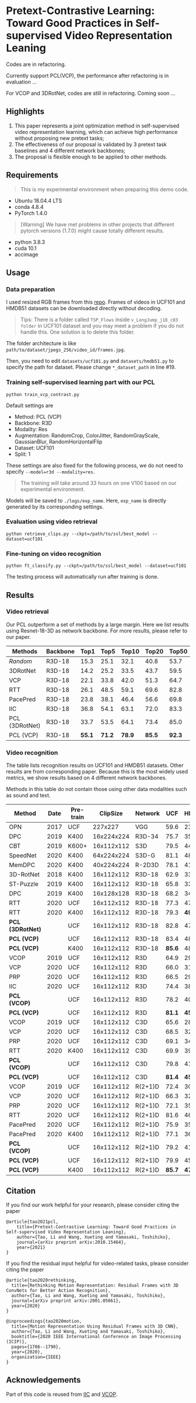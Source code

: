 # Pretext-Contrastive Learning: Toward Good Practices in Self-supervised Video Representation Leaning
Codes are in refactoring.   

Currently support PCL(VCP), the performance after refactoring is in evaluation ...

For VCOP and 3DRotNet, codes are still in refactoring. Coming soon ...


## Highlights
1. This paper represents a joint optimization method in self-supervised video representation learning, which can achieve high performance without proposing new pretext tasks;
2. The effectiveness of our proposal is validated by 3 pretext task baselines and 4 different network backbones;
3. The proposal is flexible enough to be applied to other methods.


## Requirements
> This is my experimental environment when preparing this demo code. 
- Ubuntu 18.04.4 LTS
- conda 4.8.4
- PyTorch 1.4.0
> [Warning] We have met problems in other projects that different pytorch versions (1.7.0) might cause totally different results.
- python  3.8.3
- cuda 10.1
- accimage 


## Usage
### Data preparation
I used resized RGB frames from this [repo](https://github.com/feichtenhofer/twostreamfusion). Frames of videos in UCF101 and HMDB51 datasets can be downloaded directly without decoding.

> Tips: There is a folder called `TSP_Flows` inside `v_LongJump_j18_c03 folder` in UCF101 dataset and you may meet a problem if you do not handle this. One solution is to delete this folder.

The folder architecture is like `path/to/dataset/jpegs_256/video_id/frames.jpg`.

Then, you need to edit `datasets/ucf101.py` and `datasets/hmdb51.py` to specify the path for dataset. Please change `*_dataset_path` in line #19. 

### Training self-supervised learning part with our PCL
```
python train_vcp_contrast.py
```
Default settings are
- Method: PCL (VCP)
- Backbone: R3D
- Modality: Res
- Augmentation: RandomCrop, ColorJitter, RandomGrayScale, GaussianBlur, RandomHorizontalFlip
- Dataset: UCF101
- Split: 1

These settings are also fixed for the following process, we do not need to specify `--model=r3d --modality=res`.

> The training will take around 33 hours on one V100 based on our experimental environment.

Models will be saved to `./logs/exp_name`. Here, `exp_name` is directly generated by its corresponding settings.

### Evaluation using video retrieval
```
python retrieve_clips.py --ckpt=/path/to/ssl/best_model --dataset=ucf101
```

### Fine-tuning on video recognition
```
python ft_classify.py --ckpt=/path/to/ssl/best_model --dataset=ucf101
```
The testing process will automatically run after training is done.

## Results
### Video retrieval
Our PCL outperform a set of methods by a large margin. Here we list results using Resnet-18-3D as network backbone. For more results, please refer to our paper.

Methods  | Backbone | Top1 | Top5 | Top10 | Top20 | Top50
--- | --- | --- | --- | --- | --- | --- | 
*Random* | R3D-18 | 15.3 | 25.1 | 32.1 | 40.8 | 53.7 
3DRotNet | R3D-18 | 14.2 | 25.2 | 33.5 | 43.7 | 59.5 
VCP | R3D-18 | 22.1 | 33.8 | 42.0 | 51.3 | 64.7 
RTT | R3D-18 | 26.1 | 48.5 | 59.1 | 69.6 | 82.8 
PacePred | R3D-18 | 23.8 | 38.1 | 46.4 | 56.6 | 69.8 
IIC | R3D-18 | 36.8 | 54.1 | 63.1 | 72.0 | 83.3 
PCL (3DRotNet) | R3D-18 | 33.7 | 53.5 | 64.1 | 73.4 | 85.0 
PCL (VCP) | R3D-18 | **55.1** | **71.2** | **78.9** | **85.5** | **92.3**


### Video recognition
The table lists recognition results on UCF101 and HMDB51 datasets. Other results are from corresponding paper. Because this is the most widely used metrics, we show results based on 4 different network backbones. 

Methods in this table do not contain those using other data modalities such as sound and text.

Method |  Date | Pre-train | ClipSize | Network | UCF  | HMDB   
--- | --- | --- | --- | --- | --- | --- |
OPN      | 2017   | UCF    | 227x227               | VGG     | 59.6 | 23.8  
DPC          | 2019   | K400   | 16x224x224     | R3D-34  | 75.7 | 35.7  
CBT         | 2019   | K600+  | 16x112x112     | S3D     | 79.5 | 44.6  
SpeedNet  | 2020   | K400   | 64x224x224     | S3D-G   | 81.1 | 48.8  
MemDPC         | 2020   | K400   | 40x224x224     | R-2D3D  | 78.1 | 41.2  
3D-RotNet       | 2018   | K400   | 16x112x112     | R3D-18  | 62.9 | 33.7  
ST-Puzzle        | 2019   | K400   | 16x112x112     | R3D-18  | 65.8 | 33.7   
DPC             | 2019   | K400   | 16x128x128     | R3D-18  | 68.2 | 34.5  
RTT           | 2020   | UCF   | 16x112x112     | R3D-18  | 77.3 | 47.5  
RTT           | 2020   | K400   | 16x112x112     | R3D-18  | 79.3 | **49.8**  
**PCL (3DRotNet)** | | UCF    | 16x112x112     | R3D-18  | 82.8 | 47.2  
**PCL (VCP)** | | UCF         | 16x112x112     | R3D-18  | 83.4 | 48.8  
**PCL (VCP)** | | K400         | 16x112x112     | R3D-18  | **85.6** | 48.0  
VCOP              | 2019   | UCF    | 16x112x112     | R3D     | 64.9 | 29.5  
VCP             | 2020   | UCF    | 16x112x112     | R3D     | 66.0 | 31.5  
PRP             | 2020   | UCF    | 16x112x112     | R3D     | 66.5 | 29.7  
IIC    | 2020   | UCF    | 16x112x112     | R3D     | 74.4 | 38.3  
**PCL (VCOP)** | | UCF        | 16x112x112     | R3D     | 78.2 | 40.5
**PCL (VCP)** | | UCF         | 16x112x112     | R3D     | **81.1** | **45.0**  
VCOP              | 2019   | UCF    | 16x112x112     | C3D     | 65.6 | 28.4  
VCP             | 2020   | UCF    | 16x112x112     | C3D     | 68.5 | 32.5  
PRP             | 2020   | UCF    | 16x112x112     | C3D     | 69.1 | 34.5  
RTT           | 2020   | K400   | 16x112x112     | C3D     | 69.9 | 39.6  
**PCL (VCOP)** | | UCF        | 16x112x112     | C3D     | 79.8 | 41.8  
**PCL (VCP)** | | UCF         | 16x112x112     | C3D     | **81.4** | **45.2**  
VCOP              | 2019   | UCF    | 16x112x112     | R(2+1)D | 72.4 | 30.9  
VCP             | 2020   | UCF    | 16x112x112     | R(2+1)D | 66.3 | 32.2  
PRP             | 2020   | UCF    | 16x112x112     | R(2+1)D | 72.1 | 35.0  
RTT           | 2020   | UCF    | 16x112x112     | R(2+1)D | 81.6 | 46.4  
PacePred        | 2020   | UCF    | 16x112x112     | R(2+1)D | 75.9 | 35.9  
PacePred        | 2020   | K400   | 16x112x112     | R(2+1)D | 77.1 | 36.6  
**PCL (VCOP)** | | UCF         | 16x112x112     | R(2+1)D     | 79.2 | 41.6  
**PCL (VCP)** | | UCF         | 16x112x112     | R(2+1)D     | 79.9 | 45.6  
**PCL (VCP)** | | K400         | 16x112x112     | R(2+1)D     | **85.7** | **47.4**  


## Citation
If you find our work helpful for your research, please consider citing the paper
```
@article{tao2021pcl,
    title={Pretext-Contrastive Learning: Toward Good Practices in Self-supervised Video Representation Leaning},
    author={Tao, Li and Wang, Xueting and Yamasaki, Toshihiko},
    journal={arXiv preprint arXiv:2010.15464},
    year={2021}
}
```

If you find the residual input helpful for video-related tasks, please consider citing the paper
```
@article{tao2020rethinking,
  title={Rethinking Motion Representation: Residual Frames with 3D ConvNets for Better Action Recognition},
  author={Tao, Li and Wang, Xueting and Yamasaki, Toshihiko},
  journal={arXiv preprint arXiv:2001.05661},
  year={2020}
}

@inproceedings{tao2020motion,
  title={Motion Representation Using Residual Frames with 3D CNN},
  author={Tao, Li and Wang, Xueting and Yamasaki, Toshihiko},
  booktitle={2020 IEEE International Conference on Image Processing (ICIP)},
  pages={1786--1790},
  year={2020},
  organization={IEEE}
}
```

## Acknowledgements
Part of this code is reused from [IIC](https://github.com/BestJuly/IIC) and [VCOP](https://github.com/xudejing/video-clip-order-prediction).
